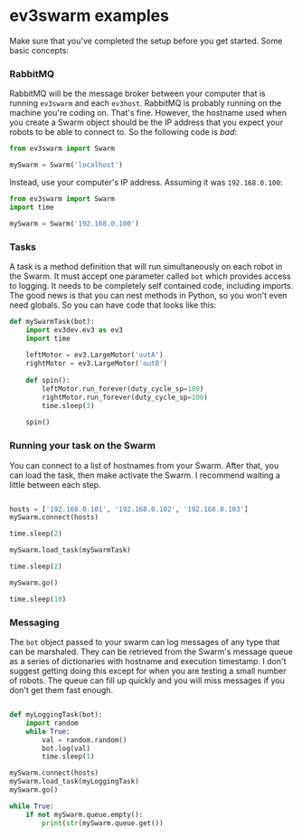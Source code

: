# ev3swarm examples

Make sure that you've completed the setup before you get started. Some basic concepts:

### RabbitMQ

RabbitMQ will be the message broker between your computer that is running `ev3swarm` and each `ev3host`. RabbitMQ is probably running on the machine you're coding on. That's fine. However, the hostname used when you create a Swarm object should be the IP address that you expect your robots to be able to connect to. So the following code is *bad*:

```python
from ev3swarm import Swarm

mySwarm = Swarm('localhost')
```

Instead, use your computer's IP address. Assuming it was `192.168.0.100`:

```python
from ev3swarm import Swarm
import time

mySwarm = Swarm('192.168.0.100')
```

### Tasks

A task is a method definition that will run simultaneously on each robot in the Swarm. It must accept one parameter called `bot` which provides access to logging. It needs to be completely self contained code, including imports. The good news is that you can nest methods in Python, so you won't even need globals. So you can have code that looks like this:

```python
def mySwarmTask(bot):
	import ev3dev.ev3 as ev3
	import time
	
	leftMotor = ev3.LargeMotor('outA')
	rightMotor = ev3.LargeMotor('outB')
	
	def spin():
		leftMotor.run_forever(duty_cycle_sp=100)
		rightMotor.run_forever(duty_cycle_sp=100)
		time.sleep(3)
		
	spin()
```

### Running your task on the Swarm

You can connect to a list of hostnames from your Swarm. After that, you can load the task, then make activate the Swarm. I recommend waiting a little between each step.

```python

hosts = ['192.168.0.101', '192.168.0.102', '192.168.0.103']
mySwarm.connect(hosts)

time.sleep(2)

mySwarm.load_task(mySwarmTask)

time.sleep(2)

mySwarm.go()

time.sleep(10)
```

### Messaging

The `bot` object passed to your swarm can log messages of any type that can be marshaled. They can be retrieved from the Swarm's message queue as a series of dictionaries with hostname and execution timestamp. I don't suggest getting doing this except for when you are testing a small number of robots. The queue can fill up quickly and you will miss messages if you don't get them fast enough.

```python

def myLoggingTask(bot):
	import random
	while True:
		val = random.random()
		bot.log(val)
		time.sleep(1)

mySwarm.connect(hosts)
mySwarm.load_task(myLoggingTask)
mySwarm.go()

while True:
	if not mySwarm.queue.empty():
		print(str(mySwarm.queue.get())

